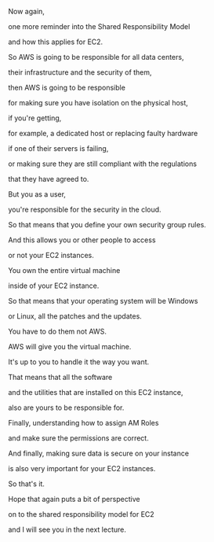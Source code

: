 Now again,

one more reminder into the Shared Responsibility Model

and how this applies for EC2.

So AWS is going to be responsible for all data centers,

their infrastructure and the security of them,

then AWS is going to be responsible

for making sure you have isolation on the physical host,

if you're getting,

for example, a dedicated host or replacing faulty hardware

if one of their servers is failing,

or making sure they are still compliant with the regulations

that they have agreed to.

But you as a user,

you're responsible for the security in the cloud.

So that means that you define your own security group rules.

And this allows you or other people to access

or not your EC2 instances.

You own the entire virtual machine

inside of your EC2 instance.

So that means that your operating system will be Windows

or Linux, all the patches and the updates.

You have to do them not AWS.

AWS will give you the virtual machine.

It's up to you to handle it the way you want.

That means that all the software

and the utilities that are installed on this EC2 instance,

also are yours to be responsible for.

Finally, understanding how to assign AM Roles

and make sure the permissions are correct.

And finally, making sure data is secure on your instance

is also very important for your EC2 instances.

So that's it.

Hope that again puts a bit of perspective

on to the shared responsibility model for EC2

and I will see you in the next lecture.